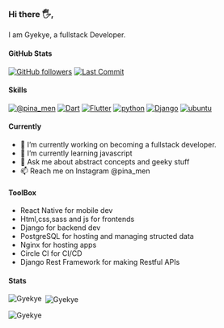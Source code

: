 ### Hi there 🖐️, 

I am Gyekye, a fullstack Developer.  

#### GitHub Stats

[![GitHub followers](https://img.shields.io/github/followers/Gyekye?style=social)](https://github.com/Gyekye)
[![Last Commit](https://img.shields.io/github/last-commit/Gyekye/Gyekye?style=social)](https://github.com/Gyekye)

#### Skills

[![@pina_men](https://img.shields.io/badge/pina_men-E4405F?style=for-the-badge&logo=instagram&logoColor=white)](https://instagram.com/pina_men)
[![Dart](https://img.shields.io/badge/Dart-0175C2?style=for-the-badge&logo=dart&logoColor=white)](https://github.com/Gyekye)
[![Flutter](https://img.shields.io/badge/Flutter-02569B?style=for-the-badge&logo=flutter&logoColor=white)](https://github.com/Gyekye)
[![python](https://img.shields.io/badge/Python-3776AB?style=for-the-badge&logo=python&logoColor=white)](https://github.com/Gyekye)
[![Django](https://img.shields.io/badge/Django-092E20?style=for-the-badge&logo=django&logoColor=white)](https://github.com/Gyekye)
[![ubuntu](https://img.shields.io/badge/Ubuntu-E95420?style=for-the-badge&logo=ubuntu&logoColor=white)](https://github.com/Gyekye)

#### Currently

- 🔭 I’m currently working on becoming a fullstack developer.
- 🌱 I’m currently learning javascript
- 💬 Ask me about abstract concepts and geeky stuff
- 📫 Reach me on Instagram @pina_men

#### ToolBox

- React Native for mobile dev
- Html,css,sass and js for frontends
- Django for backend dev
- PostgreSQL for hosting and managing structed data
- Nginx for hosting apps
- Circle CI for CI/CD
- Django Rest Framework for making Restful APIs

#### Stats

<p><img align="left" src="https://github-readme-stats.vercel.app/api/top-langs?username=Gyekye&show_icons=true&theme=dark&text_color=ffffff&locale=en&layout=compact" alt="Gyekye" /></p>

<p>&nbsp;<img align="center" src="https://github-readme-stats.vercel.app/api?username=Gyekye&show_icons=true&theme=dark&text_color=ffffff&locale=en" alt="Gyekye" /></p>

<p><img align="center" src="https://github-readme-streak-stats.herokuapp.com/?user=Gyekye&theme=dark" alt="Gyekye" /></p>
